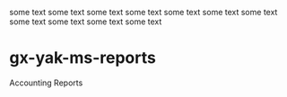 some text
some text
some text
some text
some text
some text
some text
some text
some text
some text
some text
# gx-yak-ms-reports
Accounting Reports

